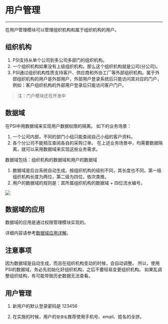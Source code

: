 # 用户管理

---

在用户管理模块可以管理组织机构和属于组织机构的用户。

## 组织机构
1. PSI支持从单个公司到多公司多部门的组织机构。
2. 一个组织机构如果没有上级组织机构，那么这个组织机构就是公司(分公司)。
3. PSI通过组织机构性质支持客户、供应商和外协工厂等外部组织机构。属于外部组织机构的用户是外部用户，外部用户登录系统后只能访问其对应的门户，例如：客户组织机构的外部用户登录后只能访问客户门户。
> 注：门户模块还在开发中

## 数据域
在PSI中用数据域来实现用户数据权限的隔离。
如下的业务场景：
1. 一个公司内部，不同的部门小组只能查阅自己小组的客户资料。
2. 各个分公司不能相互查阅各自的采购订单。 
在上述业务场景中，均需要数据隔离，就可以采用数据域来实现这些业务需求。

数据域包括：组织机构的数据域和用户的数据域
1. 数据域是后台系统自动生成。按组织机构的级别不同，其长度也不同。第一级组织机构长度为两位，第二级为四位，依次类推。
2. 用户的数据域的规则是：其所属组织机构的数据域 + 四位流水编号。

![](/assets/02-01-01.jpg)

## 数据域的应用
数据域的应用是通过权限管理模块实现的。

详细内容请参考[数据域应用详解](05.md)。

## 注意事项
因为数据域是自动生成，而且在组织机构变动的时候，会自动调整。
所以，使用PSI的数据域，务必先初始化好组织机构，之后不要轻易变更组织机构。
如果乱调整组织结构，有可能导致历史数据无法查看。

## 用户管理

1. 新用户的默认登录密码是 123456

2. 在实施的时候，用户的`登录名`推荐使用手机号、email、姓名的全拼。